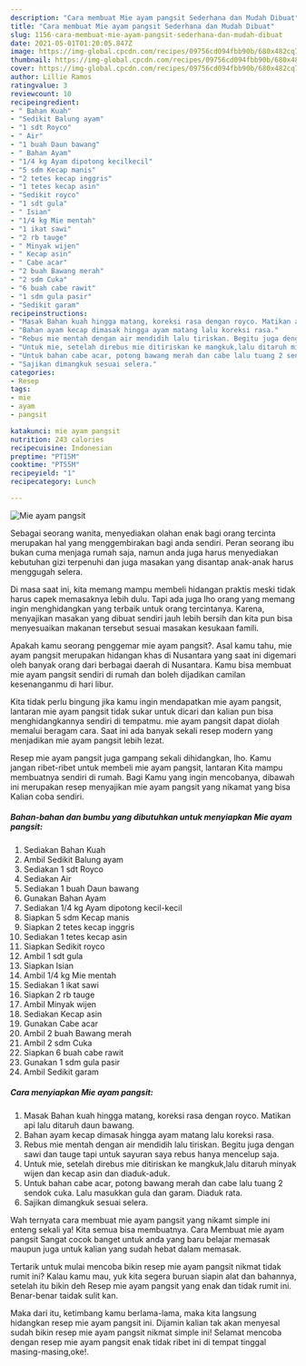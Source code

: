 ```yaml
---
description: "Cara membuat Mie ayam pangsit Sederhana dan Mudah Dibuat"
title: "Cara membuat Mie ayam pangsit Sederhana dan Mudah Dibuat"
slug: 1156-cara-membuat-mie-ayam-pangsit-sederhana-dan-mudah-dibuat
date: 2021-05-01T01:20:05.847Z
image: https://img-global.cpcdn.com/recipes/09756cd094fbb90b/680x482cq70/mie-ayam-pangsit-foto-resep-utama.jpg
thumbnail: https://img-global.cpcdn.com/recipes/09756cd094fbb90b/680x482cq70/mie-ayam-pangsit-foto-resep-utama.jpg
cover: https://img-global.cpcdn.com/recipes/09756cd094fbb90b/680x482cq70/mie-ayam-pangsit-foto-resep-utama.jpg
author: Lillie Ramos
ratingvalue: 3
reviewcount: 10
recipeingredient:
- " Bahan Kuah"
- "Sedikit Balung ayam"
- "1 sdt Royco"
- " Air"
- "1 buah Daun bawang"
- " Bahan Ayam"
- "1/4 kg Ayam dipotong kecilkecil"
- "5 sdm Kecap manis"
- "2 tetes kecap inggris"
- "1 tetes kecap asin"
- "Sedikit royco"
- "1 sdt gula"
- " Isian"
- "1/4 kg Mie mentah"
- "1 ikat sawi"
- "2 rb tauge"
- " Minyak wijen"
- " Kecap asin"
- " Cabe acar"
- "2 buah Bawang merah"
- "2 sdm Cuka"
- "6 buah cabe rawit"
- "1 sdm gula pasir"
- "Sedikit garam"
recipeinstructions:
- "Masak Bahan kuah hingga matang, koreksi rasa dengan royco. Matikan api lalu ditaruh daun bawang."
- "Bahan ayam kecap dimasak hingga ayam matang lalu koreksi rasa."
- "Rebus mie mentah dengan air mendidih lalu tiriskan. Begitu juga dengan sawi dan tauge tapi untuk sayuran saya rebus hanya mencelup saja."
- "Untuk mie, setelah direbus mie ditiriskan ke mangkuk,lalu ditaruh minyak wijen dan kecap asin dan diaduk-aduk."
- "Untuk bahan cabe acar, potong bawang merah dan cabe lalu tuang 2 sendok cuka. Lalu masukkan gula dan garam. Diaduk rata."
- "Sajikan dimangkuk sesuai selera."
categories:
- Resep
tags:
- mie
- ayam
- pangsit

katakunci: mie ayam pangsit 
nutrition: 243 calories
recipecuisine: Indonesian
preptime: "PT15M"
cooktime: "PT55M"
recipeyield: "1"
recipecategory: Lunch

---
```



![Mie ayam pangsit](https://img-global.cpcdn.com/recipes/09756cd094fbb90b/680x482cq70/mie-ayam-pangsit-foto-resep-utama.jpg)

Sebagai seorang wanita, menyediakan olahan enak bagi orang tercinta merupakan hal yang menggembirakan bagi anda sendiri. Peran seorang ibu bukan cuma menjaga rumah saja, namun anda juga harus menyediakan kebutuhan gizi terpenuhi dan juga masakan yang disantap anak-anak harus menggugah selera.

Di masa  saat ini, kita memang mampu membeli hidangan praktis meski tidak harus capek memasaknya lebih dulu. Tapi ada juga lho orang yang memang ingin menghidangkan yang terbaik untuk orang tercintanya. Karena, menyajikan masakan yang dibuat sendiri jauh lebih bersih dan kita pun bisa menyesuaikan makanan tersebut sesuai masakan kesukaan famili. 



Apakah kamu seorang penggemar mie ayam pangsit?. Asal kamu tahu, mie ayam pangsit merupakan hidangan khas di Nusantara yang saat ini digemari oleh banyak orang dari berbagai daerah di Nusantara. Kamu bisa membuat mie ayam pangsit sendiri di rumah dan boleh dijadikan camilan kesenanganmu di hari libur.

Kita tidak perlu bingung jika kamu ingin mendapatkan mie ayam pangsit, lantaran mie ayam pangsit tidak sukar untuk dicari dan kalian pun bisa menghidangkannya sendiri di tempatmu. mie ayam pangsit dapat diolah memalui beragam cara. Saat ini ada banyak sekali resep modern yang menjadikan mie ayam pangsit lebih lezat.

Resep mie ayam pangsit juga gampang sekali dihidangkan, lho. Kamu jangan ribet-ribet untuk membeli mie ayam pangsit, lantaran Kita mampu membuatnya sendiri di rumah. Bagi Kamu yang ingin mencobanya, dibawah ini merupakan resep menyajikan mie ayam pangsit yang nikamat yang bisa Kalian coba sendiri.

<!--inarticleads1-->

##### Bahan-bahan dan bumbu yang dibutuhkan untuk menyiapkan Mie ayam pangsit:

1. Sediakan  Bahan Kuah
1. Ambil Sedikit Balung ayam
1. Sediakan 1 sdt Royco
1. Sediakan  Air
1. Sediakan 1 buah Daun bawang
1. Gunakan  Bahan Ayam
1. Sediakan 1/4 kg Ayam dipotong kecil-kecil
1. Siapkan 5 sdm Kecap manis
1. Siapkan 2 tetes kecap inggris
1. Sediakan 1 tetes kecap asin
1. Siapkan Sedikit royco
1. Ambil 1 sdt gula
1. Siapkan  Isian
1. Ambil 1/4 kg Mie mentah
1. Sediakan 1 ikat sawi
1. Siapkan 2 rb tauge
1. Ambil  Minyak wijen
1. Sediakan  Kecap asin
1. Gunakan  Cabe acar
1. Ambil 2 buah Bawang merah
1. Ambil 2 sdm Cuka
1. Siapkan 6 buah cabe rawit
1. Gunakan 1 sdm gula pasir
1. Ambil Sedikit garam




<!--inarticleads2-->

##### Cara menyiapkan Mie ayam pangsit:

1. Masak Bahan kuah hingga matang, koreksi rasa dengan royco. Matikan api lalu ditaruh daun bawang.
1. Bahan ayam kecap dimasak hingga ayam matang lalu koreksi rasa.
1. Rebus mie mentah dengan air mendidih lalu tiriskan. Begitu juga dengan sawi dan tauge tapi untuk sayuran saya rebus hanya mencelup saja.
1. Untuk mie, setelah direbus mie ditiriskan ke mangkuk,lalu ditaruh minyak wijen dan kecap asin dan diaduk-aduk.
1. Untuk bahan cabe acar, potong bawang merah dan cabe lalu tuang 2 sendok cuka. Lalu masukkan gula dan garam. Diaduk rata.
1. Sajikan dimangkuk sesuai selera.




Wah ternyata cara membuat mie ayam pangsit yang nikamt simple ini enteng sekali ya! Kita semua bisa membuatnya. Cara Membuat mie ayam pangsit Sangat cocok banget untuk anda yang baru belajar memasak maupun juga untuk kalian yang sudah hebat dalam memasak.

Tertarik untuk mulai mencoba bikin resep mie ayam pangsit nikmat tidak rumit ini? Kalau kamu mau, yuk kita segera buruan siapin alat dan bahannya, setelah itu bikin deh Resep mie ayam pangsit yang enak dan tidak rumit ini. Benar-benar taidak sulit kan. 

Maka dari itu, ketimbang kamu berlama-lama, maka kita langsung hidangkan resep mie ayam pangsit ini. Dijamin kalian tak akan menyesal sudah bikin resep mie ayam pangsit nikmat simple ini! Selamat mencoba dengan resep mie ayam pangsit enak tidak ribet ini di tempat tinggal masing-masing,oke!.

